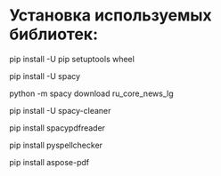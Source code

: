 <h1>Установка используемых библиотек:</h1>
<p>pip install -U pip setuptools wheel</p>
<p>pip install -U spacy</p>
<p>python -m spacy download ru_core_news_lg</p>
<p>pip install -U spacy-cleaner</p>
<p>pip install spacypdfreader</p>
<p>pip install pyspellchecker</p>
<p>pip install aspose-pdf</p>
